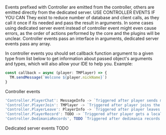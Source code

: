 Events prefixed with Controller are emitted from the controller, others are emitted directly from the dedicated server.
USE CONTROLLER EVENTS IF YOU CAN
They exist to reduce number of database and client calls, as they call it once if its needed and pass the result in arguments.
In some cases using dedicated server event instead of controller event might even cause errors, as the order of actions performed by the core and the plugins will be unclear.
Controller events pass an interface in arguments, dedicated server events pass any array.

In controller events you should set callback function argument to a given type from list below to get information about passed object's arguments and types, which will also allow your IDE to help you. Example: 
```typescript 
const callback = async (player: TMPlayer) => {
  TM.sendMessage(`Welcone ${player.nickName}`)
}
```

Controller events
```typescript
'Controller.PlayerChat': MessageInfo -> `Triggered after player sends message, passes player information and the message`
'Controller.PlayerJoin': TMPlayer -> `Triggered after player joins the server, passes player information`
'Controller.PlayerLeave': PlayerInfo -> `Triggered after player leaves the server, passes player information`
'Controller.PlayerRecord': TODO -> `Triggered after player gets a local record,    ` 
'Controller.DedimaniaRecords', TODO `Triggered after dedimania records get fetched,    ` 
```
Dedicated server events
TODO